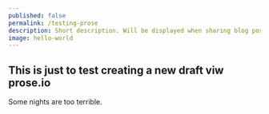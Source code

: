 ```yaml
---
published: false
permalink: /testing-prose
description: Short description. Will be displayed when sharing blog post to Facebook.
image: hello-world
---
```

## This is just to test creating a new draft viw prose.io

Some nights are too terrible.
